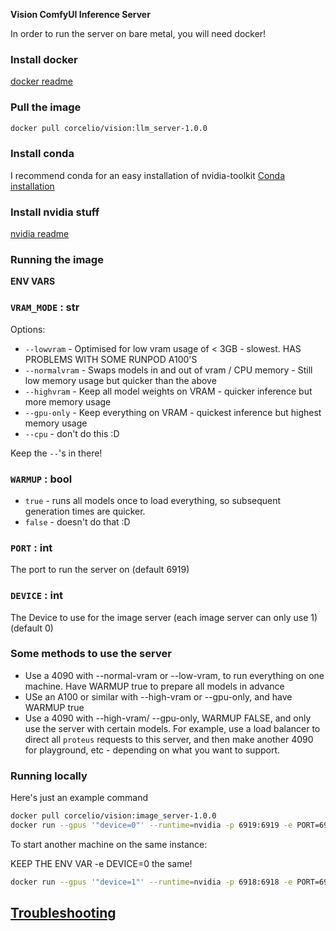 **Vision ComfyUI Inference Server**

In order to run the server on bare metal, you will need docker!

### Install docker
[docker readme](../../generic_docs/install_docker.md)

### Pull the image
```bash
docker pull corcelio/vision:llm_server-1.0.0
```
### Install conda
I recommend conda for an easy installation of nvidia-toolkit
[Conda installation](../../generic_docs/install_conda.md)

### Install nvidia stuff
[nvidia readme](../../generic_docs/install_nvidia_stuff.md)

### Running the image

**ENV VARS**

### `VRAM_MODE` : str

Options:

- `--lowvram` - Optimised for low vram usage of < 3GB - slowest. HAS PROBLEMS WITH SOME RUNPOD A100'S
- `--normalvram` - Swaps models in and out of vram / CPU memory - Still low memory usage but quicker than the above
- `--highvram` - Keep all model weights on VRAM - quicker inference but more memory usage
- `--gpu-only` - Keep everything on VRAM - quickest inference but highest memory usage
- `--cpu` - don't do this :D

Keep the `--`'s in there!


### `WARMUP` : bool
- `true` - runs all models once to load everything, so subsequent generation times are quicker. 
- `false` - doesn't do that :D


### `PORT` : int 
The port to run the server on (default 6919)

### `DEVICE` : int
The Device to use for the image server (each image server can only use 1) (default 0)

### Some methods to use the server
- Use a 4090 with --normal-vram or --low-vram, to run everything on one machine. Have WARMUP true to prepare all models in advance
- USe an A100 or similar with --high-vram or --gpu-only, and have WARMUP true
- Use a 4090 with --high-vram/ --gpu-only, WARMUP FALSE, and only use the server with certain models. For example, use a load balancer to direct all `proteus` requests to this server, and then make another 4090 for playground, etc - depending on what you want to support.


### Running locally

Here's just an example command
```bash
docker pull corcelio/vision:image_server-1.0.0
docker run --gpus '"device=0"' --runtime=nvidia -p 6919:6919 -e PORT=6919 -e DEVICE=0 corcelio/vision:image_server-1.0.0
```

To start another machine on the same instance:

KEEP THE ENV VAR -e DEVICE=0 the same!

```bash
docker run --gpus '"device=1"' --runtime=nvidia -p 6918:6918 -e PORT=6918 -e DEVICE=0 corcelio/vision:image_server-1.0.0
```


## [Troubleshooting](../../generic_docs/troubleshooting.md)